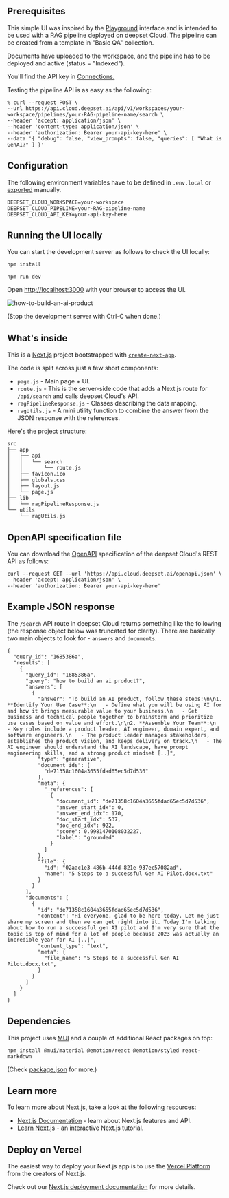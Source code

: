 ## Prerequisites

This simple UI was inspired by the [Playground](https://docs.cloud.deepset.ai/docs/run-a-search) interface and is intended to be used with a RAG pipeline deployed on deepset Cloud. The pipeline can be created from a template in "Basic QA" collection.

Documents have uploaded to the workspace, and the pipeline has to be deployed and active (status = "Indexed").

You'll find the API key in [Connections.](https://cloud.deepset.ai/settings/connections)

Testing the pipeline API is as easy as the following:

```
% curl --request POST \
--url https://api.cloud.deepset.ai/api/v1/workspaces/your-workspace/pipelines/your-RAG-pipeline-name/search \
--header 'accept: application/json' \
--header 'content-type: application/json' \
--header 'authorization: Bearer your-api-key-here' \
--data '{ "debug": false, "view_prompts": false, "queries": [ "What is GenAI?" ] }'
```

## Configuration

The following environment variables have to be defined in ```.env.local``` or [exported](https://www.man7.org/linux/man-pages/man1/export.1p.html) manually.

``` 
DEEPSET_CLOUD_WORKSPACE=your-workspace
DEEPSET_CLOUD_PIPELINE=your-RAG-pipeline-name
DEEPSET_CLOUD_API_KEY=your-api-key-here
```

## Running the UI locally

You can start the development server as follows to check the UI locally:

```bash
npm install
```

```
npm run dev
```

Open [http://localhost:3000](http://localhost:3000) with your browser to access the UI.

![how-to-build-an-ai-product](https://github.com/deepset-ai/example-rag-ui/assets/56412611/1b92c7f2-3a7f-4048-923d-5e240e1e6f82)

(Stop the development server with Ctrl-C when done.)

## What's inside

This is a [Next.js](https://nextjs.org/) project bootstrapped with [`create-next-app`](https://github.com/vercel/next.js/tree/canary/packages/create-next-app).

The code is split across just a few short components:

- ```page.js``` - Main page + UI.
- ```route.js``` - This is the server-side code that adds a Next.js route for ```/api/search``` and calls deepset Cloud's API.
- ```ragPipelineResponse.js``` - Classes describing the data mapping.
- ```ragUtils.js``` - A mini utility function to combine the answer from the JSON response with the references.

Here's the project structure:

```
src
├── app
│   ├── api
│   │   └── search
│   │       └── route.js
│   ├── favicon.ico
│   ├── globals.css
│   ├── layout.js
│   └── page.js
├── lib
│   └── ragPipelineResponse.js
└── utils
    └── ragUtils.js
```

## OpenAPI specification file

You can download the [OpenAPI](https://spec.openapis.org/oas/latest.html) specification of the deepset Cloud's REST API as follows:

```
curl --request GET --url 'https://api.cloud.deepset.ai/openapi.json' \
--header 'accept: application/json' \
--header 'authorization: Bearer your-api-key-here'
```

## Example JSON response

The ```/search``` API route in deepset Cloud returns something like the following (the response object below was truncated for clarity). There are basically two main objects to look for - ```answers``` and ```documents```.

```
{
  "query_id": "1685386a",
  "results": [
    {
      "query_id": "1685386a",
      "query": "how to build an ai product?",
      "answers": [
        {
          "answer": "To build an AI product, follow these steps:\n\n1. **Identify Your Use Case**:\n   - Define what you will be using AI for and how it brings measurable value to your business.\n   - Get business and technical people together to brainstorm and prioritize use cases based on value and effort.\n\n2. **Assemble Your Team**:\n   - Key roles include a product leader, AI engineer, domain expert, and software engineers.\n   - The product leader manages stakeholders, establishes the product vision, and keeps delivery on track.\n   - The AI engineer should understand the AI landscape, have prompt engineering skills, and a strong product mindset [..]",
          "type": "generative",
          "document_ids": [
            "de71358c1604a3655fdad65ec5d7d536"
          ],
          "meta": {
            "_references": [
              {
                "document_id": "de71358c1604a3655fdad65ec5d7d536",
                "answer_start_idx": 0,
                "answer_end_idx": 170,
                "doc_start_idx": 537,
                "doc_end_idx": 922,
                "score": 0.9981470108032227,
                "label": "grounded"
              }
            ]
          },
          "file": {
            "id": "02aac1e3-486b-444d-821e-937ec57082ad",
            "name": "5 Steps to a successful Gen AI Pilot.docx.txt"
          }
        }
      ],
      "documents": [
        {
          "id": "de71358c1604a3655fdad65ec5d7d536",
          "content": "Hi everyone, glad to be here today. Let me just share my screen and then we can get right into it. Today I'm talking about how to run a successful gen AI pilot and I'm very sure that the topic is top of mind for a lot of people because 2023 was actually an incredible year for AI [..]",
          "content_type": "text",
          "meta": {
            "file_name": "5 Steps to a successful Gen AI Pilot.docx.txt",
          }
        }
      ]
    }
  ]
}
```

## Dependencies

This project uses [MUI](https://mui.com/) and a couple of additional React packages on top:

```
npm install @mui/material @emotion/react @emotion/styled react-markdown
```

(Check [package.json](https://github.com/deepset-ai/example-rag-ui/blob/main/package.json) for more.)

## Learn more

To learn more about Next.js, take a look at the following resources:

- [Next.js Documentation](https://nextjs.org/docs) - learn about Next.js features and API.
- [Learn Next.js](https://nextjs.org/learn) - an interactive Next.js tutorial.

## Deploy on Vercel

The easiest way to deploy your Next.js app is to use the [Vercel Platform](https://vercel.com/new?utm_medium=default-template&filter=next.js&utm_source=create-next-app&utm_campaign=create-next-app-readme) from the creators of Next.js.

Check out our [Next.js deployment documentation](https://nextjs.org/docs/deployment) for more details.
